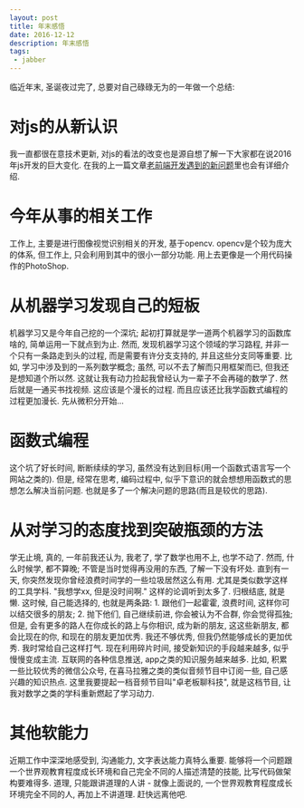 ```yaml
---
layout: post
title: 年末感悟
date: 2016-12-12
description: 年末感悟
tags:
 - jabber
---
```


临近年末, 圣诞夜过完了, 总要对自己碌碌无为的一年做一个总结:

# 对js的从新认识
我一直都很在意技术更新, 对js的看法的改变也是源自想了解一下大家都在说2016年js开发的巨大变化. 在我的上一篇文章[老前端开发遇到的新问题](./2016-11-27-老前端开发遇到的新问题.md)里也会有详细介绍.

# 今年从事的相关工作
工作上, 主要是进行图像视觉识别相关的开发, 基于opencv. opencv是个较为庞大的体系, 但工作上, 只会利用到其中的很小一部分功能. 用上去更像是一个用代码操作的PhotoShop. 

# 从机器学习发现自己的短板
机器学习又是今年自己挖的一个深坑; 起初打算就是学一道两个机器学习的函数库啥的, 简单运用一下就点到为止. 然而, 发现机器学习这个领域的学习路程, 并非一个只有一条路走到头的过程, 而是需要有许分支支持的, 并且这些分支同等重要. 
比如, 学习中涉及到的一系列数学概念; 虽然, 可以不去了解而只用框架而已, 但我还是想知道个所以然. 这就让我有动力捡起我曾经认为一辈子不会再碰的数学了. 然后就是一通买书找视频. 这应该是个漫长的过程. 而且应该还比我学函数式编程的过程更加漫长. 先从微积分开始...

# 函数式编程
这个坑了好长时间, 断断续续的学习, 虽然没有达到目标(用一个函数式语言写一个网站之类的). 但是, 经常在思考, 编码过程中, 似乎下意识的就会想想用函数式的思想怎么解决当前问题. 也就是多了一个解决问题的思路(而且是较优的思路). 

# 从对学习的态度找到突破瓶颈的方法
学无止境, 真的, 一年前我还认为, 我老了, 学了数学也用不上, 也学不动了. 然而, 什么时候学, 都不算晚; 不管是当时觉得再没用的东西, 了解一下没有坏处. 直到有一天, 你突然发现你曾经浪费时间学的一些垃圾居然这么有用. 尤其是类似数学这样的工具学科.
"我想学xx, 但是没时间啊." 这样的论调听到太多了. 归根结底, 就是懒. 这时候, 自己能选择的, 也就是两条路: 1. 跟他们一起霍霍, 浪费时间, 这样你可以结交很多的朋友; 2. 抛下他们, 自己继续前进, 你会被认为不合群, 你会觉得孤独; 但是, 会有更多的路人在你成长的路上与你相识, 成为新的朋友, 这这些新朋友, 都会比现在的你, 和现在的朋友更加优秀.
我还不够优秀, 但我仍然能够成长的更加优秀. 我时常给自己这样打气.
现在利用碎片时间, 接受新知识的手段越来越多, 似乎慢慢变成主流. 互联网的各种信息推送, app之类的知识服务越来越多. 
比如, 积累一些比较优秀的微信公众号, 在喜马拉雅之类的类似音频节目中订阅一些, 自己感兴趣的知识热点. 
这里我要提起一档音频节目叫"卓老板聊科技", 就是这档节目, 让我对数学之类的学科重新燃起了学习动力.


# 其他软能力
近期工作中深深地感受到, 沟通能力, 文字表达能力真特么重要. 能够将一个问题跟一个世界观教育程度成长环境和自己完全不同的人描述清楚的技能, 比写代码做架构要难得多. 
道理, 只能跟讲道理的人讲 - 就像上面说的, 一个世界观教育程度成长环境完全不同的人, 再加上不讲道理. 赶快远离他吧.

